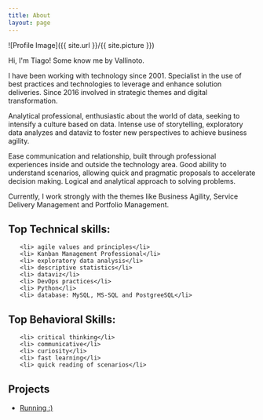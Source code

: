 ```yaml
---
title: About
layout: page
---
```

![Profile Image]({{ site.url }}/{{ site.picture }})


<p>Hi, I'm Tiago! Some know me by Vallinoto.</p>

<p>I have been working with technology since 2001. Specialist in the use of best practices and technologies to leverage and enhance solution deliveries. Since 2016 involved in strategic themes and digital transformation.</p>

<p>Analytical professional, enthusiastic about the world of data, seeking to intensify a culture based on data. Intense use of storytelling, exploratory data analyzes and dataviz to foster new perspectives to achieve business agility.</p>

<p>Ease communication and relationship, built through professional experiences inside and outside the technology area. Good ability to understand scenarios, allowing quick and pragmatic proposals to accelerate decision making. Logical and analytical approach to solving problems.</p>

<p>Currently, I work strongly with the themes like Business Agility, Service Delivery Management and Portfolio Management.</p>

<h2>Top Technical skills:</h2>
<ul class="skill-list">

	<li> agile values ​​and principles</li>
	<li> Kanban Management Professional</li>
	<li> exploratory data analysis</li>
	<li> descriptive statistics</li>
	<li> dataviz</li>
	<li> DevOps practices</li>
	<li> Python</li>
	<li> database: MySQL, MS-SQL and PostgreeSQL</li>
</ul>
<h2>Top Behavioral Skills:</h2>
<ul class="skill-list">

	<li> critical thinking</li>
	<li> communicative</li>
	<li> curiosity</li>
	<li> fast learning</li>
	<li> quick reading of scenarios</li> 
</ul>

<h2>Projects</h2>

<ul>
	<li><a href="#">Running :) </a></li>

</ul>
